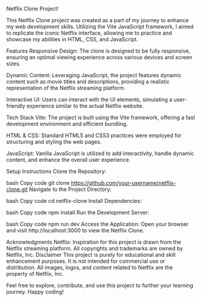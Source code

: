 Netflix Clone Project!

This Netflix Clone project was created as a part of my journey to enhance my web development skills. Utilizing the Vite JavaScript framework, I aimed to replicate the iconic Netflix interface, allowing me to practice and showcase my abilities in HTML, CSS, and JavaScript.

Features
Responsive Design: The clone is designed to be fully responsive, ensuring an optimal viewing experience across various devices and screen sizes.

Dynamic Content: Leveraging JavaScript, the project features dynamic content such as movie titles and descriptions, providing a realistic representation of the Netflix streaming platform.

Interactive UI: Users can interact with the UI elements, simulating a user-friendly experience similar to the actual Netflix website.

Tech Stack
Vite: The project is built using the Vite framework, offering a fast development environment and efficient bundling.

HTML & CSS: Standard HTML5 and CSS3 practices were employed for structuring and styling the web pages.

JavaScript: Vanilla JavaScript is utilized to add interactivity, handle dynamic content, and enhance the overall user experience.

Setup Instructions
Clone the Repository:

bash
Copy code
git clone https://github.com/your-username/netflix-clone.git
Navigate to the Project Directory:

bash
Copy code
cd netflix-clone
Install Dependencies:

bash
Copy code
npm install
Run the Development Server:

bash
Copy code
npm run dev
Access the Application:
Open your browser and visit http://localhost:3000 to view the Netflix Clone.

Acknowledgments
Netflix: Inspiration for this project is drawn from the Netflix streaming platform. All copyrights and trademarks are owned by Netflix, Inc.
Disclaimer
This project is purely for educational and skill enhancement purposes. It is not intended for commercial use or distribution. All images, logos, and content related to Netflix are the property of Netflix, Inc.

Feel free to explore, contribute, and use this project to further your learning journey. Happy coding!





